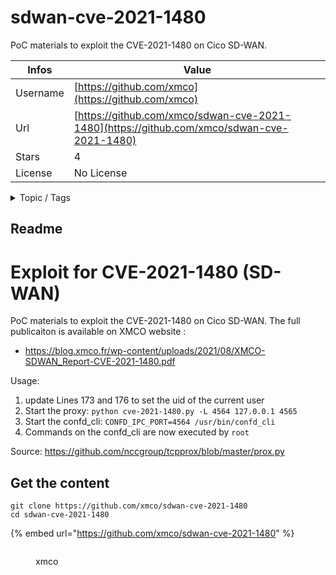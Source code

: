# sdwan-cve-2021-1480

PoC materials to exploit the CVE-2021-1480 on Cico SD-WAN.

| Infos    | Value                                                              |
| -------- | -------------------------------------------------------------------|
| Username | [https://github.com/xmco](https://github.com/xmco) |
| Url      | [https://github.com/xmco/sdwan-cve-2021-1480](https://github.com/xmco/sdwan-cve-2021-1480)                                               |
| Stars    | 4                                                          |
| License  | No License                                                        |

<details>

<summary>Topic / Tags</summary>



</details>

## Readme

# Exploit for CVE-2021-1480 (SD-WAN)

PoC materials to exploit the CVE-2021-1480 on Cico SD-WAN. The full publicaiton is available on XMCO website : 

* https://blog.xmco.fr/wp-content/uploads/2021/08/XMCO-SDWAN_Report-CVE-2021-1480.pdf

Usage:
1. update Lines 173 and 176 to set the uid of the current user
2. Start the proxy: `python cve-2021-1480.py -L 4564 127.0.0.1 4565`
3. Start the confd_cli: `CONFD_IPC_PORT=4564 /usr/bin/confd_cli`
4. Commands on the confd_cli are now executed by `root`

Source: https://github.com/nccgroup/tcpprox/blob/master/prox.py



## Get the content

```
git clone https://github.com/xmco/sdwan-cve-2021-1480
cd sdwan-cve-2021-1480
```

{% embed url="https://github.com/xmco/sdwan-cve-2021-1480" %}

<figure><img src="https://avatars.githubusercontent.com/u/20705504?v=4" alt=""><figcaption><p>xmco</p></figcaption></figure>

